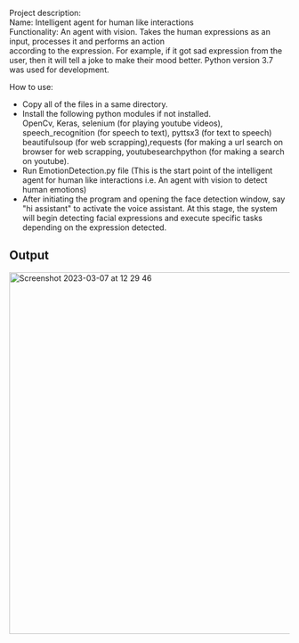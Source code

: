 Project description:<br/>
Name: Intelligent agent for human like interactions<br/>
Functionality: An agent with vision. Takes the human expressions as an input, processes it and performs an action<br/>  according to the expression. For example, if it got sad expression from the user, then it will tell a joke to make their mood better. Python version 3.7 was used for development.  

How to use:
- Copy all of the files in a same directory. <br/>
- Install the following python modules if not installed.<br/>
  OpenCv, Keras, selenium (for playing youtube videos), speech_recognition (for speech to text), pyttsx3 (for text to speech) beautifulsoup (for web scrapping),requests (for making a url search on browser for  web scrapping, youtubesearchpython (for making a search on youtube). <br/>
- Run EmotionDetection.py file (This is the start point of the intelligent agent for human like interactions i.e. An agent with vision to detect human emotions)
- After initiating the program and opening the face detection window, say "hi assistant" to activate the voice assistant. At this stage, the system will begin detecting facial expressions and execute specific tasks depending on the expression detected.

## Output 
<img width="649" alt="Screenshot 2023-03-07 at 12 29 46" src="https://user-images.githubusercontent.com/35597590/223396910-62645763-c1ad-4a64-9b2c-f26a7fc32a07.png">

